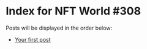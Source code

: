 # Index for NFT World #308
Posts will be displayed in the order below:

- [Your first post](./001-first.md)

